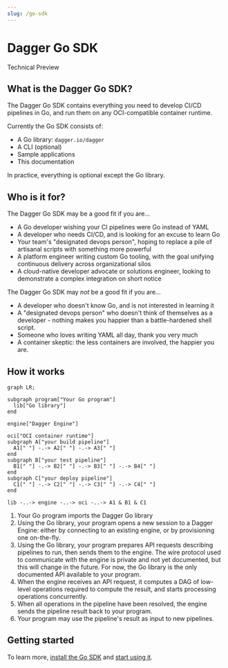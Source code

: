 ```yaml
---
slug: /go-sdk
---
```


# Dagger Go SDK

<div class="status-badge">Technical Preview</div>

## What is the Dagger Go SDK?

The Dagger Go SDK contains everything you need to develop CI/CD pipelines in Go, and run them on any OCI-compatible container runtime.

Currently the Go SDK consists of:

* A Go library: `dagger.io/dagger`
* A CLI (optional)
* Sample applications
* This documentation

In practice, everything is optional except the Go library.

## Who is it for?

The Dagger Go SDK may be a good fit if you are...

* A Go developer wishing your CI pipelines were Go instead of YAML
* A developer who needs CI/CD, and is looking for an excuse to learn Go
* Your team's "designated devops person", hoping to replace a pile of artisanal scripts with something more powerful
* A platform engineer writing custom Go tooling, with the goal unifying continuous delivery across organizational silos
* A cloud-native developer advocate or solutions engineer, looking to demonstrate a complex integration on short notice

The Dagger Go SDK may *not* be a good fit if you are...

* A developer who doesn't know Go, and is not interested in learning it
* A "designated devops person" who doesn't think of themselves as a developer - nothing makes you happier than a battle-hardened shell script.
* Someone who loves writing YAML all day, thank you very much
* A container skeptic: the less containers are involved, the happier you are.

## How it works

```mermaid
graph LR;

subgraph program["Your Go program"]
  lib["Go library"]
end

engine["Dagger Engine"]

oci["OCI container runtime"]
subgraph A["your build pipeline"]
  A1[" "] -.-> A2[" "] -.-> A3[" "]
end
subgraph B["your test pipeline"]
  B1[" "] -.-> B2[" "] -.-> B3[" "] -.-> B4[" "]
end
subgraph C["your deploy pipeline"]
  C1[" "] -.-> C2[" "] -.-> C3[" "] -.-> C4[" "]
end

lib -..-> engine -..-> oci -..-> A1 & B1 & C1
```

1. Your Go program imports the Dagger Go library
2. Using the Go library, your program opens a new session to a Dagger Engine: either by connecting to an existing engine, or by provisioning one on-the-fly.
3. Using the Go library, your program prepares API requests describing pipelines to run, then sends them to the engine. The wire protocol used to communicate with the engine is private and not yet documented, but this will change in the future. For now, the Go library is the only documented API available to your program.
4. When the engine receives an API request, it computes a DAG of low-level operations required to compute the result, and starts processing operations concurrently.
5. When all operations in the pipeline have been resolved, the engine sends the pipeline result back to your program.
6. Your program may use the pipeline's result as input to new pipelines.

## Getting started

To learn more, [install the Go SDK](./r2eu9-install.md) and [start using it](./8g34z-get-started.md).
